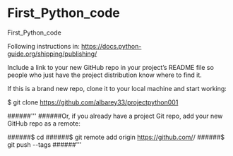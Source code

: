 # First_Python_code
First_Python_code

Following instructions in: 
https://docs.python-guide.org/shipping/publishing/

Include a link to your new GitHub repo in your project’s README file so people who just have the project distribution know where to find it.

If this is a brand new repo, clone it to your local machine and start working:

$ git clone https://github.com/albarey33/projectpython001

######'''
######Or, if you already have a project Git repo, add your new GitHub repo as a remote:

######$ cd <projectname>
######$ git remote add origin https://github.com/<username>/<projectname>
######$ git push --tags
######'''


